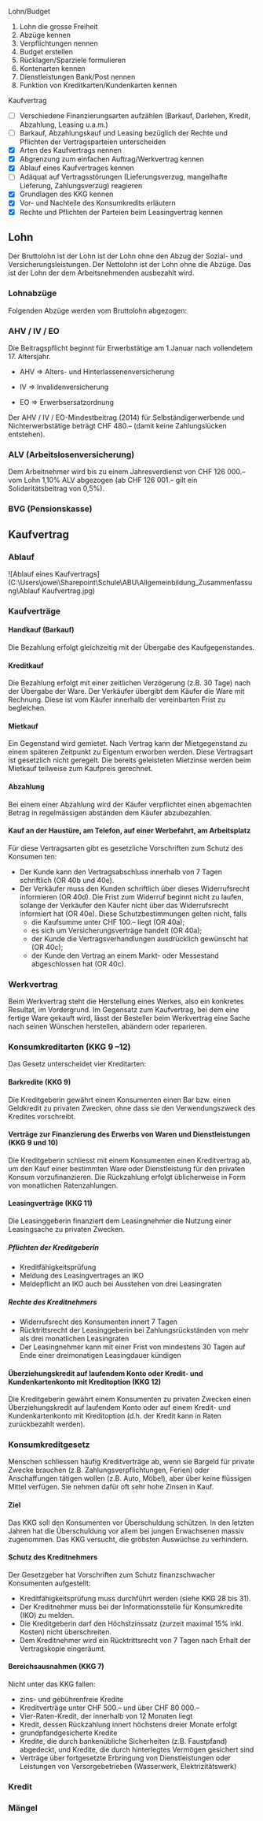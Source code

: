 Lohn/Budget

1. Lohn die grosse Freiheit
2. Abzüge kennen
3. Verpflichtungen nennen
4. Budget erstellen
5. Rücklagen/Sparziele formulieren
6. Kontenarten kennen
7. Dienstleistungen Bank/Post nennen
8. Funktion von Kreditkarten/Kundenkarten kennen

Kaufvertrag

- [ ] Verschiedene Finanzierungsarten aufzählen (Barkauf, Darlehen, Kredit, Abzahlung, Leasing u.a.m.)
- [ ] Barkauf, Abzahlungskauf und Leasing bezüglich der Rechte und Pflichten der Vertragsparteien unterscheiden
- [x] Arten des Kaufvertrags nennen
- [x] Abgrenzung zum einfachen Auftrag/Werkvertrag kennen
- [x] Ablauf eines Kaufvertrages kennen
- [ ] Adäquat auf Vertragsstörungen (Lieferungsverzug, mangelhafte Lieferung, Zahlungsverzug) reagieren
- [x] Grundlagen des KKG kennen
- [x] Vor- und Nachteile des Konsumkredits erläutern
- [x] Rechte und Pflichten der Parteien beim Leasingvertrag kennen

## Lohn

Der Bruttolohn ist der Lohn ist der Lohn ohne den Abzug der Sozial- und Versicherungsleistungen.
Der Nettolohn ist der Lohn ohne die Abzüge. Das ist der Lohn der dem Arbeitsnehmenden ausbezahlt wird.

### Lohnabzüge

Folgenden Abzüge werden vom Bruttolohn abgezogen:

### AHV / IV / EO

Die Beitragspflicht beginnt für Erwerbstätige am 1.Januar nach vollendetem 17. Altersjahr.

- AHV => Alters- und Hinterlassenenversicherung

- IV => Invalidenversicherung

- EO => Erwerbsersatzordnung

Der AHV / IV / EO-Mindestbeitrag (2014) für Selbständigerwerbende und Nichterwerbstätige beträgt CHF 480.– (damit keine Zahlungslücken entstehen).

### ALV (Arbeitslosenversicherung) 

Dem Arbeitnehmer wird bis zu einem Jahresverdienst von CHF 126 000.– vom Lohn 1,10% ALV abgezogen (ab CHF 126 001.– gilt ein Solidaritätsbeitrag von 0,5%).

### BVG (Pensionskasse)



## Kaufvertrag

### Ablauf

![Ablauf eines Kaufvertrags](C:\Users\jowei\Sharepoint\Schule\ABU\Allgemeinbildung_Zusammenfassung\Ablauf Kaufvertrag.jpg)

### Kaufverträge

#### Handkauf (Barkauf)

Die Bezahlung erfolgt gleichzeitig mit der Übergabe des Kaufgegenstandes.

#### Kreditkauf

Die Bezahlung erfolgt mit einer zeitlichen Verzögerung (z.B. 30 Tage) nach der Übergabe der Ware. Der Verkäufer übergibt dem Käufer die Ware mit Rechnung. Diese ist vom Käufer innerhalb der vereinbarten Frist zu begleichen.

#### Mietkauf

Ein Gegenstand wird gemietet. Nach Vertrag kann der Mietgegenstand zu einem späteren Zeitpunkt zu Eigentum erworben werden. Diese Vertragsart ist gesetzlich nicht geregelt. Die bereits geleisteten Mietzinse werden beim Mietkauf teilweise zum Kaufpreis gerechnet.

#### Abzahlung

Bei einem einer Abzahlung wird der Käufer verpflichtet einen abgemachten Betrag in regelmässigen abständen dem Käufer abzubezahlen.

#### Kauf an der Haustüre, am Telefon, auf einer Werbefahrt, am Arbeitsplatz

Für diese Vertragsarten gibt es gesetzliche Vorschriften zum Schutz des Konsumen ten:

- Der Kunde kann den Vertragsabschluss innerhalb von 7 Tagen schriftlich (OR 40b und 40e).
- Der Verkäufer muss den Kunden schriftlich über dieses Widerrufsrecht informieren (OR 40d). Die Frist zum Widerruf beginnt nicht zu laufen, solange der Verkäufer den Käufer nicht über das Widerrufsrecht informiert hat (OR 40e).
  Diese Schutzbestimmungen gelten nicht, falls
  - die Kaufsumme unter CHF 100.– liegt (OR 40a);
  - es sich um Versicherungsverträge handelt (OR 40a);
  - der Kunde die Vertragsverhandlungen ausdrücklich gewünscht hat (OR 40c);
  - der Kunde den Vertrag an einem Markt- oder Messestand abgeschlossen hat (OR 40c).

### Werkvertrag

Beim Werkvertrag steht die Herstellung eines Werkes, also ein konkretes Resultat, im Vordergrund. Im Gegensatz zum Kaufvertrag, bei dem eine fertige Ware gekauft wird, lässt der Besteller beim Werkvertrag eine Sache nach seinen Wünschen herstellen, abändern oder reparieren. 

### Konsumkreditarten (KKG 9 –12)

Das Gesetz unterscheidet vier Kreditarten:

#### Barkredite (KKG 9)

Die Kreditgeberin gewährt einem Konsumenten einen Bar bzw. einen Geldkredit zu privaten Zwecken, ohne dass sie den Verwendungszweck des Kredites vorschreibt.

#### Verträge zur Finanzierung des Erwerbs von Waren und Dienstleistungen (KKG 9 und 10)

Die Kreditgeberin schliesst mit einem Konsumenten einen Kreditvertrag ab, um den Kauf einer bestimmten Ware oder Dienstleistung für den privaten Konsum vorzufinanzieren. Die Rückzahlung erfolgt üblicherweise in Form von monatlichen Ratenzahlungen.

#### Leasingverträge (KKG 11)

Die Leasinggeberin finanziert dem Leasingnehmer die Nutzung einer Leasingsache zu privaten Zwecken.

##### Pflichten der Kreditgeberin

- Kreditfähigkeitsprüfung
- Meldung des Leasingvertrages an IKO
- Meldepflicht an IKO auch bei Ausstehen von drei Leasingraten

##### Rechte des Kreditnehmers

- Widerrufsrecht des Konsumenten innert 7 Tagen
- Rücktrittsrecht der Leasinggeberin bei Zahlungsrückständen von mehr als drei monatlichen Leasingraten
- Der Leasingnehmer kann mit einer Frist von mindestens 30 Tagen auf Ende einer dreimonatigen Leasingdauer kündigen

#### Überziehungskredit auf laufendem Konto oder Kredit- und Kundenkartenkonto mit Kreditoption (KKG 12)

Die Kreditgeberin gewährt einem Konsumenten zu privaten Zwecken einen Überziehungskredit auf laufendem Konto oder auf einem Kredit- und Kundenkartenkonto mit Kreditoption (d.h. der Kredit kann in Raten zurückbezahlt werden).

### Konsumkreditgesetz

Menschen schliessen häufig Kreditverträge ab, wenn sie Bargeld für private Zwecke brauchen (z.B. Zahlungsverpflichtungen, Ferien) oder Anschaffungen tätigen wollen (z.B. Auto, Möbel), aber über keine flüssigen Mittel verfügen. Sie nehmen dafür oft sehr hohe Zinsen in Kauf.

#### Ziel 

Das KKG soll den Konsumenten vor Überschuldung schützen.
In den letzten Jahren hat die Überschuldung vor allem bei jungen Erwachsenen
massiv zugenommen. Das KKG versucht, die gröbsten Auswüchse zu verhindern.

#### Schutz des Kreditnehmers

Der Gesetzgeber hat Vorschriften zum Schutz finanzschwacher Konsumenten aufgestellt:

- Kreditfähigkeitsprüfung muss durchführt werden (siehe KKG 28 bis 31).
- Der Kreditnehmer muss bei der Informationsstelle für Konsumkredite (IKO) zu melden. 
- Die Kreditgeberin darf den Höchstzinssatz (zurzeit maximal 15% inkl. Kosten) nicht überschreiten.
- Dem Kreditnehmer wird ein Rücktrittsrecht von 7 Tagen nach Erhalt der Vertragskopie eingeräumt.

#### Bereichsausnahmen (KKG 7)

Nicht unter das KKG fallen:

- zins- und gebührenfreie Kredite
- Kreditverträge unter CHF 500.– und über CHF 80 000.–
- Vier-Raten-Kredit, der innerhalb von 12 Monaten liegt
- Kredit, dessen Rückzahlung innert höchstens dreier Monate erfolgt 
- grundpfandgesicherte Kredite
- Kredite, die durch bankenübliche Sicherheiten (z.B. Faustpfand) abgedeckt, und Kredite, die durch hinterlegtes Vermögen gesichert sind
- Verträge über fortgesetzte Erbringung von Dienstleistungen oder Leistungen von Versorgebetrieben (Wasserwerk, Elektrizitätswerk)

### Kredit

### Mängel